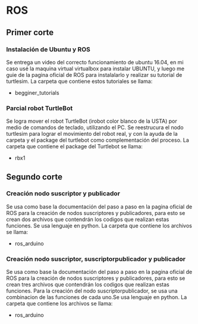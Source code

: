 # ROS
## Primer corte
### Instalación de Ubuntu y ROS
Se entrega un video del correcto funcionamiento de ubuntu 16.04, en mi caso usé la maquina virtual virtualbox para instalar UBUNTU, y luego me guie de la pagina oficial de ROS para instalalarlo y realizar su tutorial de turtlesim. 
La carpeta que contiene estos tutoriales se llama:
- begginer_tutorials
### Parcial robot TurtleBot
Se logra mover el robot TurtleBot (irobot color blanco de la USTA) por medio de comandos de teclado, utilizando el PC. Se reestrucura el nodo turtlesim para lograr el movimiento del robot real, y con la ayuda de la carpeta y el package del turtlebot como complementación del proceso. 
La carpeta que contiene el package del Turtlebot se llama:
- rbx1
## Segundo corte
### Creación nodo suscriptor y publicador
Se usa como base la documentación del paso a paso en la pagina oficial de ROS para la creación de nodos suscriptores y publicadores, para esto se crean dos archivos que contendrán los codigos que realizan estas funciones. Se usa lenguaje en python.
La carpeta que contiene los archivos se llama:
- ros_arduino
### Creación nodo suscriptor, suscriptorpublicador y publicador
Se usa como base la documentación del paso a paso en la pagina oficial de ROS para la creación de nodos suscriptores y publicadores, para esto se crean tres archivos que contendrán los codigos que realizan estas funciones. Para la creación del nodo suscriptorpublicador, se usa una combinacion de las funciones de cada uno.Se usa lenguaje en python.
La carpeta que contiene los archivos se llama:
- ros_arduino
